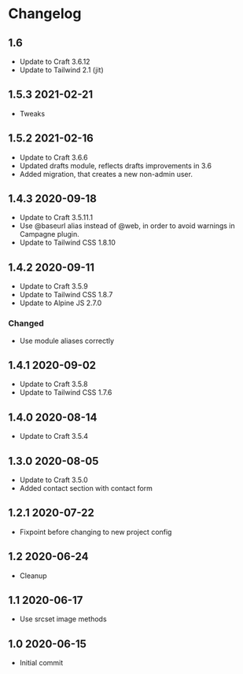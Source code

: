 # Changelog

## 1.6

* Update to Craft 3.6.12
* Update to Tailwind 2.1 (jit)

## 1.5.3 2021-02-21

* Tweaks

## 1.5.2 2021-02-16

* Update to Craft 3.6.6
* Updated drafts module, reflects drafts improvements in 3.6
* Added migration, that creates a new non-admin user.

## 1.4.3 2020-09-18

* Update to Craft 3.5.11.1
* Use @baseurl alias instead of @web, in order to avoid warnings in Campagne plugin.
* Update to Tailwind CSS 1.8.10

## 1.4.2 2020-09-11

* Update to Craft 3.5.9
* Update to Tailwind CSS 1.8.7
* Update to Alpine JS 2.7.0

### Changed

* Use module aliases correctly

## 1.4.1 2020-09-02

* Update to Craft 3.5.8
* Update to Tailwind CSS 1.7.6

## 1.4.0 2020-08-14

* Update to Craft 3.5.4

## 1.3.0 2020-08-05

* Update to Craft 3.5.0
* Added contact section with contact form

## 1.2.1 2020-07-22

* Fixpoint before changing to new project config

## 1.2 2020-06-24

* Cleanup

## 1.1 2020-06-17

* Use srcset image methods

## 1.0 2020-06-15

* Initial commit
